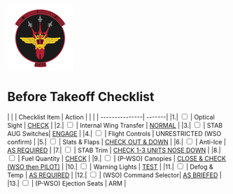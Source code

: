 ![JTAF Logo](../../../JTAF/img/Logo.png)

# **Before Takeoff Checklist**

| | | Checklist Item | Action |
| | | ---------------| -------|
|1.|  <input type="checkbox">  | Optical Sight | [CHECK](../../../systems/weapon_systems/lcoss.md#lead-computing-optical-sight-system-lcoss) |
|2.|  <input type="checkbox">  | Internal Wing Transfer | [NORMAL](../../../cockpit/pilot/left_console/center_section.md#internal-wing-transfer-switch) |
|3.|  <input type="checkbox">  | STAB AUG Switches| [ENGAGE](../../../cockpit/pilot/left_console/center_section.md#afcs-control-panel) |
|4.|  <input type="checkbox">  | Flight Controls | UNRESTRICTED (WSO confirm) |
|5.|  <input type="checkbox">  | Slats & Flaps | [CHECK OUT & DOWN](../../../cockpit/pilot/left_console/wall.md#slatsflaps-control-panel) |
|6.|  <input type="checkbox">  | Anti-Ice | [AS REQUIRED](../../../cockpit/pilot/left_console/front_section.md#outboard-engine-control-panel) |
|7.|  <input type="checkbox">  | STAB Trim | [CHECK 1-3 UNITS NOSE DOWN](../../../cockpit/pilot/left_sub_panel.md#stabilator-trim-indicator) |
|8.|  <input type="checkbox">  | Fuel Quantity | [CHECK](../../../cockpit/pilot/right_main_panel.md#fuel-quantity-indicator) |
|9.|  <input type="checkbox">  | (P-WSO) Canopies | [CLOSE & CHECK (WSO then PILOT)](../../../cockpit/pilot/left_console/wall.md#canopy-control-switch) |
|10.|  <input type="checkbox">  | Warning Lights | [TEST](../../../cockpit/pilot/right_console/center_section.md#warning-light-test-switch) |
|11.|  <input type="checkbox">  | Defog & Temp | [AS REQUIRED](../../../cockpit/pilot/right_console/front_section.md#defogfoot-heat-lever) |
|12.|  <input type="checkbox">  | (WSO) Command Selector| [AS BRIEFED](../../../cockpit/wso/upfront_indicators.md#command-ejection-select-handle) |
|13.|  <input type="checkbox">  | (P-WSO) Ejection Seats | ARM |